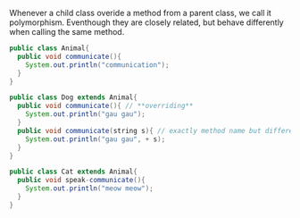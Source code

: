 Whenever a child class overide a method from a parent class, we call it polymorphism. Eventhough they are closely related, but behave differently when calling the same method.

```Java
public class Animal{
  public void communicate(){
    System.out.println("communication");
  }
}

public class Dog extends Animal{
  public void communicate(){ // **overriding**
    System.out.println("gau gau");
  }
  public void communicate(string s){ // exactly method name but different parameters: **overlapping**
    System.out.println("gau gau", + s);
  }
}

public class Cat extends Animal{
  public void speak-communicate(){
    System.out.println("meow meow");
  }
}
```
